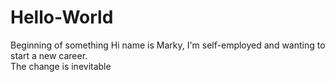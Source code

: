 # Hello-World
Beginning of something
Hi name is Marky, I'm self-employed and wanting to start a new career.   
The change is inevitable
